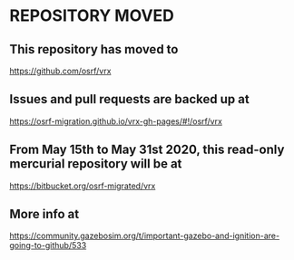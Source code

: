 # REPOSITORY MOVED

## This repository has moved to

https://github.com/osrf/vrx

## Issues and pull requests are backed up at

https://osrf-migration.github.io/vrx-gh-pages/#!/osrf/vrx

## From May 15th to May 31st 2020, this read-only mercurial repository will be at

https://bitbucket.org/osrf-migrated/vrx

## More info at

https://community.gazebosim.org/t/important-gazebo-and-ignition-are-going-to-github/533

